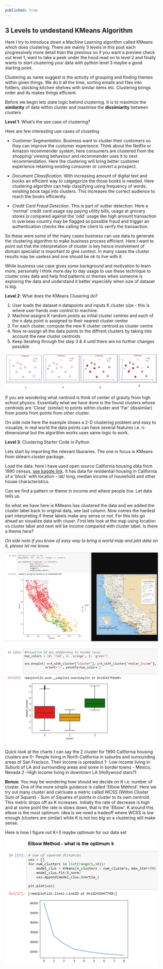 ```yaml
---
published: true
---
```

## 3 Levels to undestand KMeans Algorithm

Here I try to introduce down a Machine Learning algorithm called KMeans which does clustering. There are mainly 3 levels in this post each progressively more detail than the previous so if you want a preview check out level 1, want to take a peek under the hood read on to level 2 and finally wants to start clustering your data with python level 3 maybe a good starting point.

Clustering as name suggest is the activity of grouping and finding themes within given things. We do it all the time, sorting emails and files into folders, stocking kitchen shelves with similar items etc. Clustering brings order and its makes things efficient.

Before we begin lets state logic behind clustering. It is to maximize the **similarity** of data within cluster and maximise the **dissimiarity** between clusters


**Level 1**: What’s the use case of clustering?

Here are few interesting use cases of cluseting

- _Customer Segmentation_. Business want to cluster their customers so they can improve the customer experience. Think about the Netflix or Amazon recommender system, here consumers are clustered from the shopping/ viewing behaviour and recommender uses it to next recommendation. Here the clustering will bring better customer experience retaining existing consumer or convert a prospect.

- _Document Classification_. With increasing amount of digital text and books an efficient way to catgegorize the those books is needed. Here clustering algorithm can help classifying using frequency of words, exisiting book tags into clusters. This increases the correct audience to reach the books efficiently.

- _Credit Card Fraud Detection_. This is part of outlier detection. Here a 'normal' credit card usage say paying utility bills, usage at grocery stores is compared against the 'odd' usage like high amount transaction in overseas country may be flagged as possible fraud and trigger an authentication checks like calling the client to verify the transaction.

So these were some of the many cases business can use data to generate the clustering algorithm to make business process efficient. Here I want to point out that the interpretation of cluster is key hence involvement of domain specialist is important to give context. In many cases the cluster results may be useless and one should be ok to live with it. 

While business use case gives some background and motivation to learn more, personally I think more day to day usage to use these technique to cluster ones data and help find patterns or themes when someone is exploring the data and understand it better especially when size of dataset is big.



**Level 2**: What does the  KMeans Clusering do?

1. User loads the dataset n datapoints and inputs K cluster size - this is where user hands over control to machine.
2. Machine assigns K random points as initial cluster centres and each of the n data point is assigned to their nearest cluster centre
3. For each cluster, compute the new K cluster centroid as cluster centre
4. Now re-assign all the data points to the diffrent clusters by taking into account the new cluster centroids
5. Keep iterating through the step 3 & 4 until there are no further changes possible

![Capture1](/images/Capture1.JPG)




If you are wondering what centroid is think of center of gravity from high school physics. Essentially what we have done is the found clusters whose centroids are 'Close' (similar) to points within cluster and 'Far' (dissimilar) from points from points from other cluster.

On side note here the example shows a 2-D clustering problem and easy to visualize, in real world the data points can have several features i.e. n-dimensional but the algorithm works uses same logic to work.


**Level 3**: Clustering Starter Code in Python

Lets start by importing the relevant libararies. The one in focus is KMeans from sklearn.cluster package.

<script src="https://gist.github.com/AjoyNambiar/a694f35e11e3cf4b2a482016b34e0205.js"></script>

Load the data. here I have used open source California housing data from 1990 census, [see kaggle link](https://www.kaggle.com/camnugent/california-housing-prices). It has data for residential housing in California of a 'block' with location - lat/ long, median income of household and other house characteristics.


<script src="https://gist.github.com/AjoyNambiar/edb302de420e8ce6e0a2d8ffe45d1b32.js"></script>

Can we find a pattern or theme in income and where people live. Let data tells us.

<script src="https://gist.github.com/AjoyNambiar/f684b1a3c14970b49d2a1a7d34cfb427.js"></script>

So what we have here is KMeans has clustered the data and we added the cluster label back to original data, see last column. Now comes the hardest part interpreting if these labels make any sense or not. For this lets go ahead an visualize data with cluser. First lets look at the map using location vs cluster label and next will be income compared with cluster label. Is there a theme here?

_On side note if you know of easy way to bring a world map and plot data on it, please let me know._

![Map.JPG](/images/Map.JPG)

![income.JPG](/images/income.JPG)

Quick look at the charts I can say the 2 cluster for 1990 California housing clusters are 
0- People living in North California in suburbs and surrounding areas of San Fracisco. Their income is spreadout
1- Low income living in Suburb of LA and surrounding areas and some in border towns - Mexico, Nevada
2 -High income living in downtown LA  (Hollywood stars?)

**Bonus:** You may be wondering how should we decide on K i.e. number of cluster.  One of the more simple guidance is called 'Elbow Method'. Here we try out many cluster and calcluate a metric called WCSS (Within Cluster Sum of Square) - Sum of Squares of points in cluster to its own centroid. This metric drops off as K increases. Initially the rate of decrease is high and at some point the rate is slows down, that is the 'Elbow'. K around this elbow is the most optimum. Idea is we need a tradeoff where WCSS is low  enough (clusters are similar) while K is not too big so a clustering will make sense.

Here is how I figure out K=3 maybe optimum for our data set

![Elbow.PNG](/images/Elbow.PNG)
